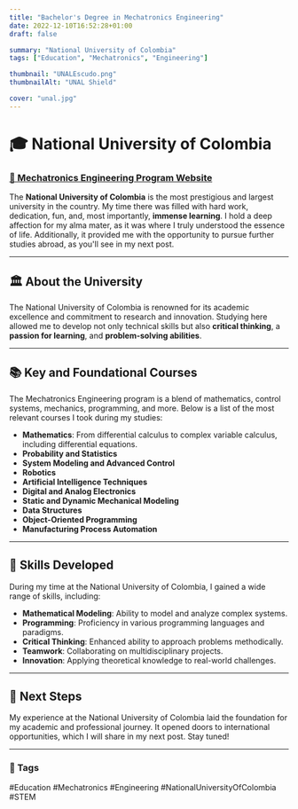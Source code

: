 ```yaml
---
title: "Bachelor's Degree in Mechatronics Engineering"
date: 2022-12-10T16:52:28+01:00
draft: false

summary: "National University of Colombia"
tags: ["Education", "Mechatronics", "Engineering"]

thumbnail: "UNALEscudo.png"
thumbnailAlt: "UNAL Shield"

cover: "unal.jpg"
---
```


# 🎓 National University of Colombia

### [🔗 Mechatronics Engineering Program Website](https://ingenieria.bogota.unal.edu.co/es/formacion/pregrado/ingenieria-mecatronica.html)

The **National University of Colombia** is the most prestigious and largest university in the country. My time there was filled with hard work, dedication, fun, and, most importantly, **immense learning**. I hold a deep affection for my alma mater, as it was where I truly understood the essence of life. Additionally, it provided me with the opportunity to pursue further studies abroad, as you'll see in my next post.

---

## 🏛️ About the University

The National University of Colombia is renowned for its academic excellence and commitment to research and innovation. Studying here allowed me to develop not only technical skills but also **critical thinking**, a **passion for learning**, and **problem-solving abilities**.

---

## 📚 Key and Foundational Courses

The Mechatronics Engineering program is a blend of mathematics, control systems, mechanics, programming, and more. Below is a list of the most relevant courses I took during my studies:

- **Mathematics**: From differential calculus to complex variable calculus, including differential equations.
- **Probability and Statistics**
- **System Modeling and Advanced Control**
- **Robotics**
- **Artificial Intelligence Techniques**
- **Digital and Analog Electronics**
- **Static and Dynamic Mechanical Modeling**
- **Data Structures**
- **Object-Oriented Programming**
- **Manufacturing Process Automation**

---

## 🌟 Skills Developed

During my time at the National University of Colombia, I gained a wide range of skills, including:

- **Mathematical Modeling**: Ability to model and analyze complex systems.
- **Programming**: Proficiency in various programming languages and paradigms.
- **Critical Thinking**: Enhanced ability to approach problems methodically.
- **Teamwork**: Collaborating on multidisciplinary projects.
- **Innovation**: Applying theoretical knowledge to real-world challenges.

---

## 🚀 Next Steps

My experience at the National University of Colombia laid the foundation for my academic and professional journey. It opened doors to international opportunities, which I will share in my next post. Stay tuned!

---

### 📌 Tags
#Education #Mechatronics #Engineering #NationalUniversityOfColombia #STEM